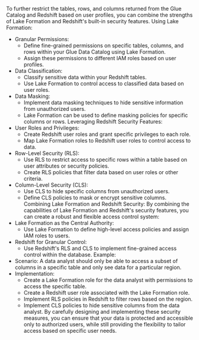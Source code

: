 To further restrict the tables, rows, and columns returned from the Glue Catalog and Redshift based on user profiles, you can combine the strengths of Lake Formation and Redshift's built-in security features.
Using Lake Formation:
 * Granular Permissions:
   * Define fine-grained permissions on specific tables, columns, and rows within your Glue Data Catalog using Lake Formation.
   * Assign these permissions to different IAM roles based on user profiles.
 * Data Classification:
   * Classify sensitive data within your Redshift tables.
   * Use Lake Formation to control access to classified data based on user roles.
 * Data Masking:
   * Implement data masking techniques to hide sensitive information from unauthorized users.
   * Lake Formation can be used to define masking policies for specific columns or rows.
Leveraging Redshift Security Features:
 * User Roles and Privileges:
   * Create Redshift user roles and grant specific privileges to each role.
   * Map Lake Formation roles to Redshift user roles to control access to data.
 * Row-Level Security (RLS):
   * Use RLS to restrict access to specific rows within a table based on user attributes or security policies.
   * Create RLS policies that filter data based on user roles or other criteria.
 * Column-Level Security (CLS):
   * Use CLS to hide specific columns from unauthorized users.
   * Define CLS policies to mask or encrypt sensitive columns.
Combining Lake Formation and Redshift Security:
By combining the capabilities of Lake Formation and Redshift's security features, you can create a robust and flexible access control system:
 * Lake Formation as the Central Authority:
   * Use Lake Formation to define high-level access policies and assign IAM roles to users.
 * Redshift for Granular Control:
   * Use Redshift's RLS and CLS to implement fine-grained access control within the database.
Example:
 * Scenario: A data analyst should only be able to access a subset of columns in a specific table and only see data for a particular region.
 * Implementation:
   * Create a Lake Formation role for the data analyst with permissions to access the specific table.
   * Create a Redshift user role associated with the Lake Formation role.
   * Implement RLS policies in Redshift to filter rows based on the region.
   * Implement CLS policies to hide sensitive columns from the data analyst.
By carefully designing and implementing these security measures, you can ensure that your data is protected and accessible only to authorized users, while still providing the flexibility to tailor access based on specific user needs.
